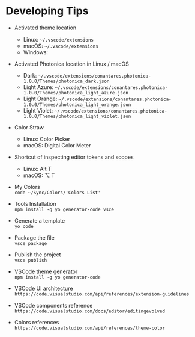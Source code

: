 # Developing Tips

* Activated theme location  
  * Linux: `~/.vscode/extensions`  
  * macOS: `~/.vscode/extensions`  
  * Windows:

* Activated Photonica location in Linux / macOS  
  * Dark: `~/.vscode/extensions/conantares.photonica-1.0.0/Themes/photonica_dark.json`  
  * Light Azure: `~/.vscode/extensions/conantares.photonica-1.0.0/Themes/photonica_light_azure.json`  
  * Light Orange: `~/.vscode/extensions/conantares.photonica-1.0.0/Themes/photonica_light_orange.json`  
  * Light Violet: `~/.vscode/extensions/conantares.photonica-1.0.0/Themes/photonica_light_violet.json`  

* Color Straw  
  * Linux:      Color Picker
  * macOS:      Digital Color Meter

* Shortcut of inspecting editor tokens and scopes  
  * Linux:      Alt T  
  * macOS:      ⌥ T  

* My Colors  
  `code ~/Sync/Colors/'Colors List'`

* Tools Installation  
  `npm install -g yo generator-code vsce`

* Generate a template  
  `yo code`

* Package the file  
  `vsce package`

* Publish the project  
  `vsce publish`

* VSCode theme generator  
  `npm install -g yo generator-code`

* VSCode UI architecture  
  `https://code.visualstudio.com/api/references/extension-guidelines`

* VSCode components reference
  `https://code.visualstudio.com/docs/editor/editingevolved`

* Colors references  
  `https://code.visualstudio.com/api/references/theme-color`

